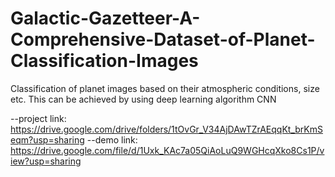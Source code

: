 # Galactic-Gazetteer-A-Comprehensive-Dataset-of-Planet-Classification-Images
Classification of planet images based on their atmospheric conditions, size etc. This can be achieved by using deep learning algorithm CNN

--project link: https://drive.google.com/drive/folders/1tOvGr_V34AjDAwTZrAEqqKt_brKmSeqm?usp=sharing
--demo link: https://drive.google.com/file/d/1Uxk_KAc7a05QiAoLuQ9WGHcqXko8Cs1P/view?usp=sharing

